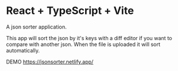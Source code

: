 # React + TypeScript + Vite
A json sorter application.

This app will sort the json by it's keys with a diff editor if you want to compare with another json.
When the file is uploaded it will sort automatically. 

DEMO 
https://jsonsorter.netlify.app/